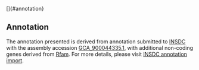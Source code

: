 []{#annotation}

Annotation
----------

The annotation presented is derived from annotation submitted to
[INSDC](http://www.insdc.org) with the assembly accession
[GCA\_900044335.1](http://www.ebi.ac.uk/ena/data/view/GCA_900044335.1),
with additional non-coding genes derived from
[Rfam](http://rfam.xfam.org/). For more details, please visit [INSDC
annotation
import](http://ensemblgenomes.org/info/data/insdc_annotation).
